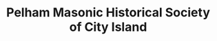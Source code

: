 ---
layout: repo
title: "Pelham Masonic Historical Society of City Island"
id: 19325
permalink: repos/19325/
---